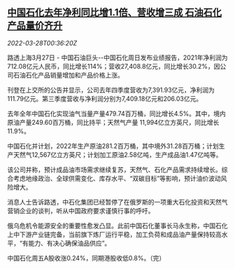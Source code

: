 <!--1648429263000-->
[中国石化去年净利同比增1.1倍、营收增三成 石油石化产品量价齐升](https://cn.reuters.com/article/sinopec-0327-profit-sun-idCNKCS2LP01D)
------

<div><i>2022-03-28T00:36:20Z</i></div><p>路透上海3月27日 - 中国石油巨头--中国石化周日发布业绩报告，2021年净利润为712.08亿元人民币，同比增长114%；营收27,408.8亿元，同比增长30.2%，因公司石油石化产品销量增加和产品价格上涨。</p><p>刊登在上交所的公告并显示，公司去年四季度营收为7,391.93亿元，净利润为111.79亿元。第三季度营收与净利润分别为7,409.18亿元和206.03亿元。</p><p>去年全年中国石化实现油气当量产量479.74百万桶，同比增长4.5%。其中，境内原油产量249.60百万桶，同比持平；天然气产量 11,994亿立方英尺，同比增长11.9%。</p><p>中国石化并计划，2022年生产原油281.2百万桶，其中境外31.28百万桶；计划生产天然气12,567亿立方英尺；计划加工原油2.58亿吨，生产成品油1.47亿吨等。</p><p>该公司并称，预计成品油市场需求继续复苏，天然气、石化产品需求持续增长。综合考虑地缘政治、全球供需变化、库存水平、“双碳目标”等影响，预计油价波动风险增大。</p><p>消息人士告诉路透，中石化集团已经暂停了在俄罗斯的一项重大石化投资和天然气营销企业的谈判，听从中国政府要求谨慎行事的呼吁。</p><p>俄乌危机令能源安全的重要性愈发凸显。此前中国石化董事长马永生称，中国石化上中下游产业链完备，当前旗下炼厂运行平稳，加工负荷和成品油产量保持较高水平，“有能力、有决心确保油品供应”。</p><p>中国石化周五A股收涨0.24%，同期港股收低0.8%。（完）</p>
